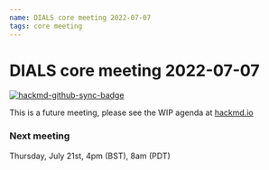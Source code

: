 ```yaml
---
name: DIALS core meeting 2022-07-07
tags: core meeting
---
```


# DIALS core meeting 2022-07-07

[![hackmd-github-sync-badge](https://hackmd.io/0KRffggDRN26LzySswF7FQ/badge)](https://hackmd.io/0KRffggDRN26LzySswF7FQ)

This is a future meeting, please see the WIP agenda at [hackmd.io](https://hackmd.io/0KRffggDRN26LzySswF7FQ)


### Next meeting

Thursday, July 21st, 4pm (BST), 8am (PDT)
